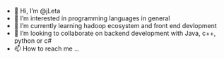 - 👋 Hi, I’m @jLeta
- 👀 I’m interested in programming languages in general
- 🌱 I’m currently learning hadoop ecosystem and front end devlopment
- 💞️ I’m looking to collaborate on backend development with Java, c++, python or c#
- 📫 How to reach me ...

<!---
jLeta/jLeta is a ✨ special ✨ repository because its `README.md` (this file) appears on your GitHub profile.
You can click the Preview link to take a look at your changes.
--->
